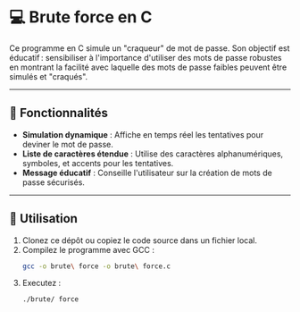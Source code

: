 # 💻 Brute force en C

Ce programme en C simule un "craqueur" de mot de passe. Son objectif est éducatif : sensibiliser à l'importance d'utiliser des mots de passe robustes en montrant la facilité avec laquelle des mots de passe faibles peuvent être simulés et "craqués".

---

## 🎯 Fonctionnalités
- **Simulation dynamique** : Affiche en temps réel les tentatives pour deviner le mot de passe.
- **Liste de caractères étendue** : Utilise des caractères alphanumériques, symboles, et accents pour les tentatives.
- **Message éducatif** : Conseille l'utilisateur sur la création de mots de passe sécurisés.

---

## 🚀 Utilisation
1. Clonez ce dépôt ou copiez le code source dans un fichier local.
2. Compilez le programme avec GCC :
   ```bash
   gcc -o brute\ force -o brute\ force.c
   ```
3. Executez :
   ```bash
   ./brute/ force
   ```

